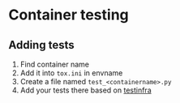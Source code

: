 # Container testing

## Adding tests

1. Find container name
2. Add it into `tox.ini` in envname
3. Create a file named `test_<containername>.py`
4. Add your tests there based on [testinfra](https://testinfra.readthedocs.io/en/latest/modules.html)
